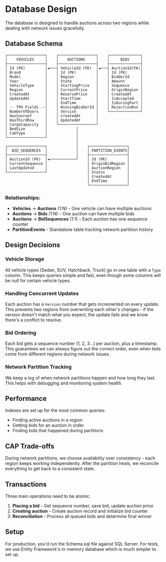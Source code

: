 # Database Design

The database is designed to handle auctions across two regions while dealing with network issues gracefully.

## Database Schema

```
┌─────────────────┐    ┌─────────────────┐    ┌──────────────┐
│    VEHICLES     │    │    AUCTIONS     │    │     BIDS     │
├─────────────────┤    ├─────────────────┤    ├──────────────┤
│ Id (PK)         │◄───┤ VehicleId (FK)  │◄───┤ AuctionId(FK)│
│ Brand           │    │ Id (PK)         │    │ Id (PK)      │
│ Model           │    │ Region          │    │ BidderId     │
│ Year            │    │ State           │    │ Amount       │
│ VehicleType     │    │ StartingPrice   │    │ Sequence     │
│ Region          │    │ CurrentPrice    │    │ OriginRegion │
│ CreatedAt       │    │ ReservePrice    │    │ CreatedAt    │
│ UpdatedAt       │    │ StartTime       │    │ IsAccepted   │
│                 │    │ EndTime         │    │ IsDuringPart │
│ -- TPH Fields --│    │ WinningBidderId │    │ RejectionRsn │
│ NumberOfDoors   │    │ Version         │    └──────────────┘
│ HasSunroof      │    │ CreatedAt       │
│ HasThirdRow     │    │ UpdatedAt       │
│ CargoCapacity   │    └─────────────────┘
│ BedSize         │             │
│ CabType         │             │
└─────────────────┘             │
                                │
┌─────────────────┐             │    ┌─────────────────┐
│  BID_SEQUENCES  │             │    │ PARTITION_EVENTS│
├─────────────────┤             │    ├─────────────────┤
│ AuctionId (PK)  │◄────────────┘    │ Id (PK)         │
│ CurrentSequence │                  │ OriginBidRegion │
│ LastUpdated     │                  │ AuctionRegion   │
└─────────────────┘                  │ Status          │
                                     │ CreatedAt       │
                                     │ EndTime         │
                                     └─────────────────┘
```

### Relationships:
- **Vehicles** → **Auctions** (1:N) - One vehicle can have multiple auctions
- **Auctions** → **Bids** (1:N) - One auction can have multiple bids
- **Auctions** → **BidSequences** (1:1) - Each auction has one sequence counter
- **PartitionEvents** - Standalone table tracking network partition history

## Design Decisions

### Vehicle Storage

All vehicle types (Sedan, SUV, Hatchback, Truck) go in one table with a `Type` column. This keeps queries simple and fast, even though some columns will be null for certain vehicle types.

### Handling Concurrent Updates

Each auction has a `Version` number that gets incremented on every update. This prevents two regions from overwriting each other's changes - if the version doesn't match what you expect, the update fails and we know there's a conflict to resolve.

### Bid Ordering

Each bid gets a sequence number (1, 2, 3...) per auction, plus a timestamp. This guarantees we can always figure out the correct order, even when bids come from different regions during network issues.

### Network Partition Tracking

We keep a log of when network partitions happen and how long they last. This helps with debugging and monitoring system health.

## Performance

Indexes are set up for the most common queries:
- Finding active auctions in a region
- Getting bids for an auction in order
- Finding bids that happened during partitions

## CAP Trade-offs

During network partitions, we choose availability over consistency - each region keeps working independently. After the partition heals, we reconcile everything to get back to a consistent state.

## Transactions

Three main operations need to be atomic:

1. **Placing a bid** - Get sequence number, save bid, update auction price
2. **Creating auction** - Create auction record and initialize bid counter
3. **Reconciliation** - Process all queued bids and determine final winner

## Setup

For production, you'd run the Schema.sql file against SQL Server. For tests, we use Entity Framework's in-memory database which is much simpler to set up.